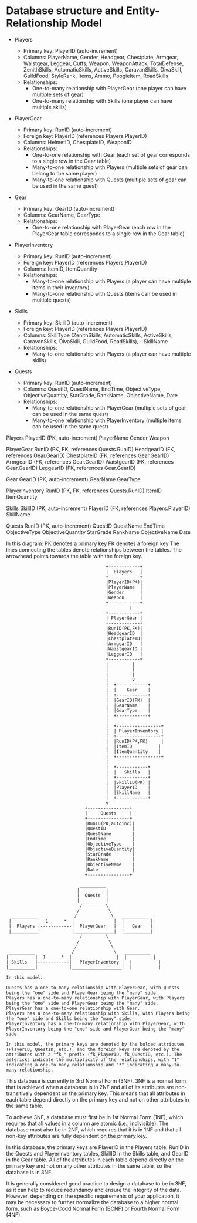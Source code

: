 # Database structure and Entity-Relationship Model

- Players
  - Primary key: PlayerID (auto-increment)
  - Columns: PlayerName, Gender, Headgear, Chestplate, Armgear, Waistgear, Leggear, Cuffs, Weapon, WeaponAttack, TotalDefense, ZenithSkills, AutomaticSkills, ActiveSkills, CaravanSkills, DivaSkill, GuildFood, StyleRank, Items, Ammo, PoogieItem, RoadSkills
  - Relationships:
    - One-to-many relationship with PlayerGear (one player can have multiple sets of gear)
    - One-to-many relationship with Skills (one player can have multiple skills)

- PlayerGear
  - Primary key: RunID (auto-increment)
  - Foreign key: PlayerID (references Players.PlayerID)
  - Columns: HelmetID, ChestplateID, WeaponID
  - Relationships:
    - One-to-one relationship with Gear (each set of gear corresponds to a single row in the Gear table)
    - Many-to-one relationship with Players (multiple sets of gear can belong to the same player)
    - Many-to-one relationship with Quests (multiple sets of gear can be used in the same quest)

- Gear
  - Primary key: GearID (auto-increment)
  - Columns: GearName, GearType
  - Relationships:
    - One-to-one relationship with PlayerGear (each row in the PlayerGear table corresponds to a single row in the Gear table)

- PlayerInventory
  - Primary key: RunID (auto-increment)
  - Foreign key: PlayerID (references Players.PlayerID)
  - Columns: ItemID, ItemQuantity
  - Relationships:
    - Many-to-one relationship with Players (a player can have multiple items in their inventory)
    - Many-to-one relationship with Quests (items can be used in multiple quests)

- Skills
  - Primary key: SkillID (auto-increment)
  - Foreign key: PlayerID (references Players.PlayerID)
  - Columns: SkillType (ZenithSkills, AutomaticSkills, ActiveSkills, CaravanSkills, DivaSkill, GuildFood, RoadSkills), - SkillName
  - Relationships:
    - Many-to-one relationship with Players (a player can have multiple skills)

- Quests
  - Primary key: RunID (auto-increment)
  - Columns: QuestID, QuestName, EndTime, ObjectiveType, ObjectiveQuantity, StarGrade, RankName, ObjectiveName, Date
  - Relationships:
    - Many-to-one relationship with PlayerGear (multiple sets of gear can be used in the same quest)
    - Many-to-one relationship with PlayerInventory (multiple items can be used in the same quest)

Players
PlayerID (PK, auto-increment)
PlayerName
Gender
Weapon

PlayerGear
RunID (PK, FK, references Quests.RunID)
HeadgearID (FK, references Gear.GearID)
ChestplateID (FK, references Gear.GearID)
ArmgearID (FK, references Gear.GearID)
WaistgearID (FK, references Gear.GearID)
LeggearID (FK, references Gear.GearID)

Gear
GearID (PK, auto-increment)
GearName
GearType

PlayerInventory
RunID (PK, FK, references Quests.RunID)
ItemID
ItemQuantity

Skills
SkillID (PK, auto-increment)
PlayerID (FK, references Players.PlayerID)
SkillName

Quests
RunID (PK, auto-increment)
QuestID
QuestName
EndTime
ObjectiveType
ObjectiveQuantity
StarGrade
RankName
ObjectiveName
Date

In this diagram:
PK denotes a primary key
FK denotes a foreign key
The lines connecting the tables denote relationships between the tables. The arrowhead points towards the table with the foreign key.

```text
                                      +------------+
                                      |  Players   |
                                      +------------+
                                      |PlayerID(PK)|
                                      |PlayerName  |
                                      |Gender      |
                                      |Weapon      |
                                      +------------+
                                               |
                                      +------------+
                                      | PlayerGear |
                                      +------------+
                                      |RunID(PK,FK)|
                                      |HeadgearID  |
                                      |ChestplateID|
                                      |ArmgearID   |
                                      |WaistgearID |
                                      |LeggearID   |
                                      +------------+
                                      |         |
                                      |         |
                                      |         |
                                      |         v
                                      |  +------------+
                                      |  |    Gear    |
                                      |  +------------+
                                      |  |GearID(PK)  |
                                      |  |GearName    |
                                      |  |GearType    |
                                      |  +------------+
                                      |
                                      |  +-----------------+
                                      |  | PlayerInventory |
                                      |  +-----------------+
                                      |  |RunID(PK,FK)     |
                                      |  |ItemID          |
                                      |  |ItemQuantity    |
                                      |  +-----------------+
                                      |
                                      |  +------------+
                                      |  |   Skills   |
                                      |  +------------+
                                      |  |SkillID(PK) |
                                      |  |PlayerID    |
                                      |  |SkillName   |
                                      |  +------------+
                                      v
                              +----------------+
                              |     Quests     |
                              +----------------+
                              |RunID(PK,autoinc)|
                              |QuestID          |
                              |QuestName        |
                              |EndTime          |
                              |ObjectiveType    |
                              |ObjectiveQuantity|
                              |StarGrade        |
                              |RankName         |
                              |ObjectiveName    |
                              |Date             |
                              +----------------+

```

```text
                            __________
                           |          |
                           |  Quests  |
                           |__________|
                            /         \
                           /           \
  __________              /             \   __________
 |          |  1      *  |               |  |          |
 |  Players |------------|  PlayerGear   |  |   Gear   |
 |__________|            |_______________|  |__________|
                            /         \
                           /           \
                          /             \
 __________              /               \   __________
|          |  1      *  |                 |  |          |
| Skills   |------------|   PlayerInventory |  |          |
|__________|            |___________________|  |          |

In this model:

Quests has a one-to-many relationship with PlayerGear, with Quests being the "one" side and PlayerGear being the "many" side.
Players has a one-to-many relationship with PlayerGear, with Players being the "one" side and PlayerGear being the "many" side.
PlayerGear has a one-to-one relationship with Gear.
Players has a one-to-many relationship with Skills, with Players being the "one" side and Skills being the "many" side.
PlayerInventory has a one-to-many relationship with PlayerGear, with PlayerInventory being the "one" side and PlayerGear being the "many" side.

In this model, the primary keys are denoted by the bolded attributes (PlayerID, QuestID, etc.), and the foreign keys are denoted by the attributes with a "fk_" prefix (fk_PlayerID, fk_QuestID, etc.). The asterisks indicate the multiplicity of the relationships, with "1" indicating a one-to-many relationship and "*" indicating a many-to-many relationship.
```

This database is currently in 3rd Normal Form (3NF). 3NF is a normal form that is achieved when a database is in 2NF and all of its attributes are non-transitively dependent on the primary key. This means that all attributes in each table depend directly on the primary key and not on other attributes in the same table.

To achieve 3NF, a database must first be in 1st Normal Form (1NF), which requires that all values in a column are atomic (i.e., indivisible). The database must also be in 2NF, which requires that it is in 1NF and that all non-key attributes are fully dependent on the primary key.

In this database, the primary keys are PlayerID in the Players table, RunID in the Quests and PlayerInventory tables, SkillID in the Skills table, and GearID in the Gear table. All of the attributes in each table depend directly on the primary key and not on any other attributes in the same table, so the database is in 3NF.

It is generally considered good practice to design a database to be in 3NF, as it can help to reduce redundancy and ensure the integrity of the data. However, depending on the specific requirements of your application, it may be necessary to further normalize the database to a higher normal form, such as Boyce-Codd Normal Form (BCNF) or Fourth Normal Form (4NF).
